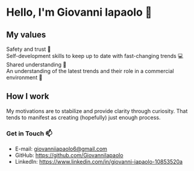 # Hello, I'm Giovanni Iapaolo 👋

## My values

Safety and trust 📌<br>
Self-development skills to keep up to date with fast-changing trends 💻<br>
Shared understanding 🚀<br>
An understanding of the latest trends and their role in a commercial environment 📑


## How I work

My motivations are to stabilize and provide clarity through curiosity. That tends to manifest as creating (hopefully) just enough process.

### Get in Touch 📫</b>

- E-mail: giovanniiapaolo6@gmail.com
- GitHub: https://github.com/GiovanniIapaolo
- LinkedIn: https://www.linkedin.com/in/giovanni-iapaolo-10853520a
